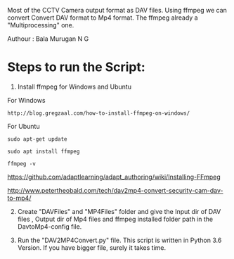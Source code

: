 Most of the CCTV Camera output format as DAV files. Using ffmpeg we can convert Convert DAV format to Mp4 format. The ffmpeg already a "Multiprocessing" one. 

Authour : Bala Murugan N G

# Steps to run the Script:

1. Install ffmpeg for Windows and Ubuntu

For Windows 
```
http://blog.gregzaal.com/how-to-install-ffmpeg-on-windows/
```
For Ubuntu 
``` 
sudo apt-get update

sudo apt install ffmpeg

ffmpeg -v
```
https://github.com/adaptlearning/adapt_authoring/wiki/Installing-FFmpeg

http://www.petertheobald.com/tech/dav2mp4-convert-security-cam-dav-to-mp4/

2. Create "DAVFiles" and "MP4Files" folder and give the Input dir of DAV files , Output dir of Mp4 files and ffmpeg installed folder path in the DavtoMp4-config file.

3. Run the "DAV2MP4Convert.py" file. This script is written in Python 3.6 Version. If you have bigger file, surely it takes time.
